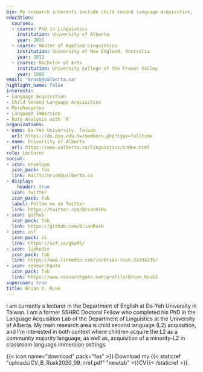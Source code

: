 ```yaml
---
bio: My research interests include child second language acquisition, language immersion, and acquisition of morphosyntax.
education:
  courses:
  - course: PhD in Linguistics
    institution: University of Alberta
    year: 2021
  - course: Master of Applied Linguistics
    institution: University of New England, Australia
    year: 2013
  - course: Bachelor of Arts
    institution: University College of the Fraser Valley
    year: 1998
email: "brusk@ualberta.ca"
highlight_name: false
interests:
- Language Acquisition
- Child Second Language Acquisition
- Morphosyntax
- Language Immersion
- Data Analysis with `R`
organizations:
- name: Da-Yeh University, Taiwan
  url: https://de.dyu.edu.tw/members.php?type=fulltime
- name: University of Alberta
  url: https://www.ualberta.ca/linguistics/index.html
role: Lecturer
social:
- icon: envelope
  icon_pack: fas
  link: mailto:brusk@ualberta.ca
- display:
    header: true
  icon: twitter
  icon_pack: fab
  label: Follow me on Twitter
  link: https://twitter.com/BrianViRu
- icon: github
  icon_pack: fab
  link: https://github.com/BrianRusk
- icon: osf
  icon_pack: ai
  link: https://osf.io/gkwf5/
- icon: linkedin
  icon_pack: fab
  link: https://www.linkedin.com/in/brian-rusk-24334235/
- icon: researchgate
  icon_pack: fab
  link: https://www.researchgate.net/profile/Brian_Rusk2
superuser: true
title: Brian V. Rusk
---
```


I am currently a lecturer in the Department of English at Da-Yeh University in Taiwan. I am a former SSHRC Doctoral Fellow who completed his PhD in the Language Acquisition Lab of the Department of Linguistics at the University of Alberta. My main research area is child second language (L2) acquisition, and I'm interested in both context where children acquire the L2 as a community majority language, as well as, acquisition of a minority-L2 in classroom language immersion settings.

{{< icon name="download" pack="fas" >}} Download my {{< staticref "uploads/CV_B_Rusk2020_09_nref.pdf" "newtab" >}}CV{{< /staticref >}}.
